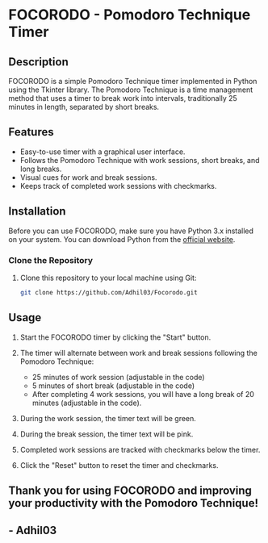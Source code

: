 # FOCORODO - Pomodoro Technique Timer


## Description

FOCORODO is a simple Pomodoro Technique timer implemented in Python using the Tkinter library. The Pomodoro Technique is a time management method that uses a timer to break work into intervals, traditionally 25 minutes in length, separated by short breaks.

## Features

- Easy-to-use timer with a graphical user interface.
- Follows the Pomodoro Technique with work sessions, short breaks, and long breaks.
- Visual cues for work and break sessions.
- Keeps track of completed work sessions with checkmarks.

## Installation

Before you can use FOCORODO, make sure you have Python 3.x installed on your system. You can download Python from the [official website](https://www.python.org/downloads/).

### Clone the Repository

1. Clone this repository to your local machine using Git:

   ```bash
   git clone https://github.com/Adhil03/Focorodo.git

## Usage
1. Start the FOCORODO timer by clicking the "Start" button.

2. The timer will alternate between work and break sessions following the Pomodoro Technique:
   - 25 minutes of work session (adjustable in the code)
   - 5 minutes of short break (adjustable in the code)
   - After completing 4 work sessions, you will have a long break of 20 minutes (adjustable in the code).
3. During the work session, the timer text will be green.
4. During the break session, the timer text will be pink.
5. Completed work sessions are tracked with checkmarks below the timer.
6. Click the "Reset" button to reset the timer and checkmarks.

## Thank you for using FOCORODO and improving your productivity with the Pomodoro Technique!

## - Adhil03